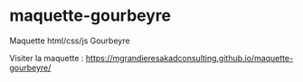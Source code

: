 # maquette-gourbeyre
Maquette html/css/js Gourbeyre

Visiter la maquette : https://mgrandieresakadconsulting.github.io/maquette-gourbeyre/
